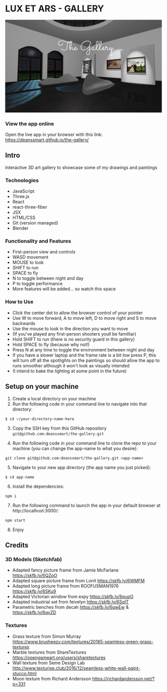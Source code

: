 # LUX ET ARS - GALLERY

![app preview](./public/assets/Images/The-Gallery-Preview.jpg)

### View the app online 

Open the live app in your browser with this link: https://deanssmart.github.io/the-gallery/

## Intro

Interactive 3D art gallery to showcase some of my drawings and paintings  

### Technologies

- JavaScript
- Three.js
- React
- react-three-fiber
- JSX
- HTML/CSS
- Git (version managed)
- Blender

### Functionality and Features

- First-person view and controls 
- WASD movement 
- MOUSE to look
- SHIFT to run
- SPACE to fly
- N to toggle between night and day
- P to toggle performance
- More features will be added... so watch this space

### How to Use

- Click the center dot to allow the browser control of your pointer
- Use W to move forward, A to move left, D to move right and S to move backwards
- Use the mouse to look in the direction you want to move
- (If you've played any first-person shooters youll be familliar)
- Hold SHIFT to run (there is no security guard in this gallery)
- Hold SPACE to fly (because why not!)
- Press N at any time to toggle the environment between night and day
- If you have a slower laptop and the frame rate is a bit low press P, this will turn off all the spotlights on the paintings so should allow the app to runs smoother although it won't look as visually intended 
- (I intend to bake the lighting at some point in the future)

## Setup on your machine

1. Create a local directory on your machine 
2. Run the following code in your command line to navigate into that directory:   

```shell 
$ cd ~/your-directory-name-here
```
3. Copy the SSH key from this GitHub repository `git@github.com:deanssmart/the-gallery.git`

4. Run the following code in your command line to clone the repo to your machine (you can change the app-name to what you desire):  

```shell 
git clone git@github.com:deanssmart/the-gallery.git <app-name>
```
5. Navigate to your new app directory (the app name you just picked):

```shell 
$ cd app-name
```
6. Install the dependencies:

```shell 
npm i
```
7. Run the following command to launch the app in your default browser at http://localhost:3000/:

```shell 
npm start
```
8. Enjoy

## Credits

### 3D Models (Sketchfab)

- Adapted fancy picture frame from Jamie McFarlane https://skfb.ly/6QZpO 
- Adapted square picture frame from Lonit https://skfb.ly/6WMFM
- Adapted long picture frame from ROOFUSMAN1976 https://skfb.ly/6SKu9
- Adapted Victorian window from expy https://skfb.ly/6qupO
- Adapted industrial set from feivelyn https://skfb.ly/6SqIT
- Parametric benches from decah https://skfb.ly/6qwEw & https://skfb.ly/6qvZD

### Textures
- Grass texture from Simon Murray https://www.brusheezy.com/textures/20185-seamless-green-grass-textures
- Marble textures from ShareTextures https://opengameart.org/users/sharetextures
- Wall texture from Seme Design Lab http://www.texturise.club/2016/12/seamless-white-wall-paint-stucco.html
- Moon texture from Richard Andersson https://richardandersson.net/?p=331
